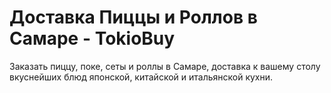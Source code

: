# Доставка Пиццы и Роллов в Самаре - TokioBuy   
Заказать пиццу, поке, сеты и роллы в Самаре, доставка к вашему столу вкуснейших блюд японской, китайской и итальянской кухни.   
